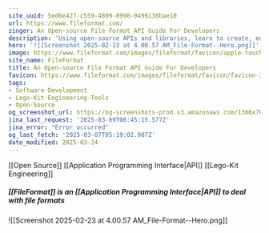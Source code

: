 ```yaml
---
site_uuid: 5ed6e427-c559-4899-8998-9499130bae10
url: https://www.fileformat.com/
zinger: An Open-source File Format API Guide For Developers
description: 'Using open-source APIs and libraries, learn to create, edit, convert, and manipulate PDF, 3D, CAD, Spreadsheet, image, & other file formats with examples.'
hero: '![[Screenshot 2025-02-23 at 4.00.57 AM_File-Format--Hero.png]]'
image: https://www.fileformat.com/images/fileformat/favicon/apple-touch-icon.png
site_name: FileFormat
title: An Open-source File Format API Guide For Developers
favicon: https://www.fileformat.com/images/fileformat/favicon/favicon-32x32.png
tags:
- Software-Development
- Lego-Kit-Engineering-Tools
- Open-Source
og_screenshot_url: https://og-screenshots-prod.s3.amazonaws.com/1366x768/80/false/42a3effc7bfcdde193ae1136f7c2b2af78d0b58e4216bd925a5e25db40fb24ee.jpeg
jina_last_request: '2025-03-09T06:45:15.577Z'
jina_error: "Error occurred"
og_last_fetch: '2025-03-07T05:19:02.907Z'
date_modified: 2025-03-24
---
```



[[Open Source]] [[Application Programming Interface|API]]
[[Lego-Kit Engineering]]

##### [[FileFormat]] is an [[Application Programming Interface|API]] to deal with file formats
![[Screenshot 2025-02-23 at 4.00.57 AM_File-Format--Hero.png]]


